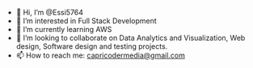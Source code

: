 - 👋 Hi, I’m @Essi5764
- 👀 I’m interested in Full Stack Development 
- 🌱 I’m currently learning AWS
- 💞️ I’m looking to collaborate on Data Analytics and Visualization, Web design, Software design and testing projects.
- 📫 How to reach me: capricodermedia@gmail.com

<!---
Essi5764/Essi5764 is a ✨ special ✨ repository because its `README.md` (this file) appears on your GitHub profile.
You can click the Preview link to take a look at your changes.
--->
